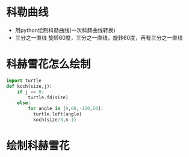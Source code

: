 # 科勒曲线
- 用python绘制科赫曲线(一次科赫曲线转换)
- 三分之一直线 旋转60度，三分之一直线，旋转60度，再有三分之一直线
# 科赫雪花怎么绘制
```python
import turtle
def koch(size,j):
    if j == 0:
        turtle.fd(size)
    else:
        for angle in [0,60,-120,60]:
          turtle.left(angle)
          koch(size/3,n-1) 
```
# 绘制科赫雪花
